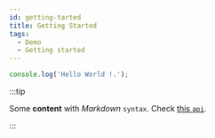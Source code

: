 ```yaml
---
id: getting-tarted
title: Getting Started
tags:
  - Demo
  - Getting started
---
```



```js
console.log('Hello World !.');
```
:::tip

Some **content** with _Markdown_ `syntax`. Check [this `api`](#).

:::